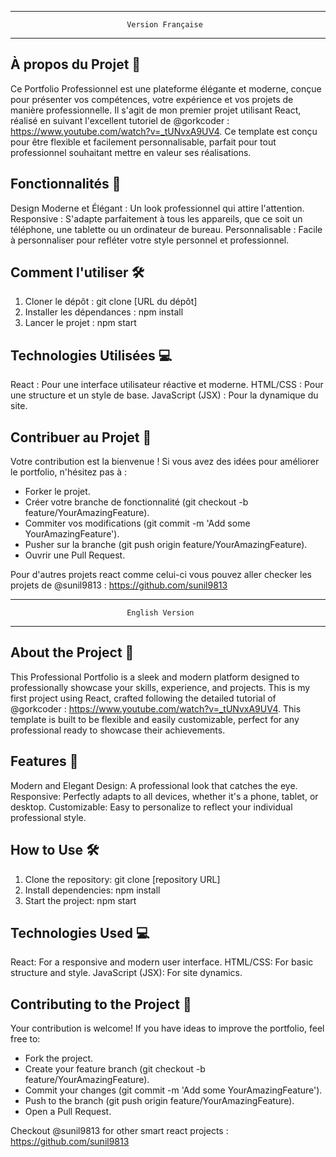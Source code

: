 ________________________________________________________________________________
                              Version Française
________________________________________________________________________________


## À propos du Projet 📘

Ce Portfolio Professionnel est une plateforme élégante et moderne, conçue pour présenter vos compétences, votre expérience et vos projets de manière professionnelle. Il s'agit de mon premier projet utilisant React, réalisé en suivant l'excellent tutoriel de @gorkcoder : https://www.youtube.com/watch?v=_tUNvxA9UV4. 
Ce template est conçu pour être flexible et facilement personnalisable, parfait pour tout professionnel souhaitant mettre en valeur ses réalisations.


## Fonctionnalités 🚀

Design Moderne et Élégant : Un look professionnel qui attire l'attention.
Responsive : S'adapte parfaitement à tous les appareils, que ce soit un téléphone, une tablette ou un ordinateur de bureau.
Personnalisable : Facile à personnaliser pour refléter votre style personnel et professionnel.


## Comment l'utiliser 🛠️

1. Cloner le dépôt : git clone [URL du dépôt]
2. Installer les dépendances : npm install
3. Lancer le projet : npm start

   
## Technologies Utilisées 💻

React : Pour une interface utilisateur réactive et moderne.
HTML/CSS : Pour une structure et un style de base.
JavaScript (JSX) : Pour la dynamique du site.


## Contribuer au Projet 🤝

Votre contribution est la bienvenue ! Si vous avez des idées pour améliorer le portfolio, n'hésitez pas à :

- Forker le projet.
- Créer votre branche de fonctionnalité (git checkout -b feature/YourAmazingFeature).
- Commiter vos modifications (git commit -m 'Add some YourAmazingFeature').
- Pusher sur la branche (git push origin feature/YourAmazingFeature).
- Ouvrir une Pull Request.

Pour d'autres projets react comme celui-ci vous pouvez aller checker les projets de @sunil9813 : https://github.com/sunil9813  


________________________________________________________________________________
                              English Version
________________________________________________________________________________


## About the Project 📘

This Professional Portfolio is a sleek and modern platform designed to professionally showcase your skills, experience, and projects. This is my first project using React, crafted following the detailed tutorial of @gorkcoder : https://www.youtube.com/watch?v=_tUNvxA9UV4. This template is built to be flexible and easily customizable, perfect for any professional ready to showcase their achievements.


## Features 🚀

Modern and Elegant Design: A professional look that catches the eye.
Responsive: Perfectly adapts to all devices, whether it's a phone, tablet, or desktop.
Customizable: Easy to personalize to reflect your individual professional style.


## How to Use 🛠️

1. Clone the repository: git clone [repository URL]
2. Install dependencies: npm install
3. Start the project: npm start


## Technologies Used 💻

React: For a responsive and modern user interface.
HTML/CSS: For basic structure and style.
JavaScript (JSX): For site dynamics.


## Contributing to the Project 🤝  

Your contribution is welcome! If you have ideas to improve the portfolio, feel free to:

- Fork the project.
- Create your feature branch (git checkout -b feature/YourAmazingFeature).
- Commit your changes (git commit -m 'Add some YourAmazingFeature').
- Push to the branch (git push origin feature/YourAmazingFeature).
- Open a Pull Request.

Checkout @sunil9813 for other smart react projects : https://github.com/sunil9813

